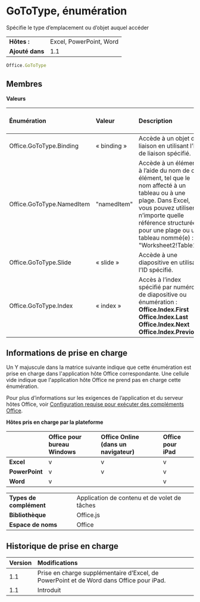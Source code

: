 
# <a name="gototype-enumeration"></a>GoToType, énumération
Spécifie le type d’emplacement ou d’objet auquel accéder

|||
|:-----|:-----|
|**Hôtes :**|Excel, PowerPoint, Word|
|**Ajouté dans**|1.1|

```js
Office.GoToType
```


## <a name="members"></a>Membres


**Valeurs**


|**Énumération**|**Valeur**|**Description**|**Clients pris en charge**|
|:-----|:-----|:-----|:-----|
|Office.GoToType.Binding|« binding »|Accède à un objet de liaison en utilisant l’ID de liaison spécifié.|Excel</br>Word|
|Office.GoToType.NamedItem|"namedItem"|Accède à un élément à l’aide du nom de cet élément, tel que le nom affecté à un tableau ou à une plage. Dans Excel, vous pouvez utiliser n’importe quelle référence structurée pour une plage ou un tableau nommé(e) : "Worksheet2!Table1"|Excel|
|Office.GoToType.Slide|« slide »|Accède à une diapositive en utilisant l’ID spécifié.|PowerPoint|
|Office.GoToType.Index|« index »|Accès à l’index spécifié par numéro de diapositive ou énumération :</br>**Office.Index.First**</br>**Office.Index.Last**</br>**Office.Index.Next**</br>**Office.Index.Previous**|PowerPoint|

## <a name="support-details"></a>Informations de prise en charge


Un Y majuscule dans la matrice suivante indique que cette énumération est prise en charge dans l'application hôte Office correspondante. Une cellule vide indique que l'application hôte Office ne prend pas en charge cette énumération.


Pour plus d’informations sur les exigences de l’application et du serveur hôtes Office, voir [Configuration requise pour exécuter des compléments Office](../../docs/overview/requirements-for-running-office-add-ins.md).


**Hôtes pris en charge par la plateforme**


||**Office pour bureau Windows**|**Office Online (dans un navigateur)**|**Office pour iPad**|
|:-----|:-----|:-----|:-----|
|**Excel**|v|v|v|
|**PowerPoint**|v|v|v|
|**Word**|v||v|

|||
|:-----|:-----|
|**Types de complément**|Application de contenu et de volet de tâches|
|**Bibliothèque**|Office.js|
|**Espace de noms**|Office|

## <a name="support-history"></a>Historique de prise en charge




|**Version**|**Modifications**|
|:-----|:-----|
|1.1|Prise en charge supplémentaire d’Excel, de PowerPoint et de Word dans Office pour iPad.|
|1.1|Introduit|
